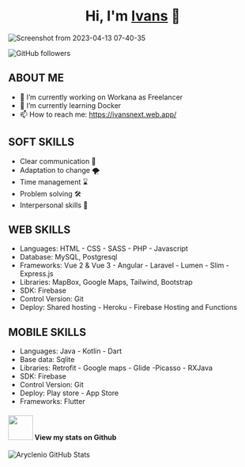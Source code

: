 <div align="center">
<h1 align="center">Hi, I'm <a href="https://ivansnext.web.app">Ivans</a> 👋</h1>
</div>

![Screenshot from 2023-04-13 07-40-35](https://user-images.githubusercontent.com/24858611/231801349-5b766a5b-c455-40c4-b640-a99a66386b35.png)

![GitHub followers](https://img.shields.io/github/followers/Ivans51?style=social)

## ABOUT ME

- 🔭 I’m currently working on Workana as Freelancer
- 🌱 I’m currently learning Docker
- 📫 How to reach me: https://ivansnext.web.app/

## SOFT SKILLS

* Clear communication 💬
* Adaptation to change 🌪️
* Time management ⌛
* Problem solving 🛠️
* Interpersonal skills 💛

## WEB SKILLS

* Languages: HTML - CSS - SASS - PHP - Javascript
* Database: MySQL, Postgresql
* Frameworks: Vue 2 & Vue 3 - Angular - Laravel - Lumen - Slim - Express.js
* Libraries: MapBox, Google Maps, Tailwind, Bootstrap
* SDK: Firebase
* Control Version: Git
* Deploy: Shared hosting - Heroku - Firebase Hosting and Functions

## MOBILE SKILLS

* Languages: Java - Kotlin - Dart
* Base data: Sqlite
* Libraries: Retrofit - Google maps - Glide -Picasso - RXJava
* SDK: Firebase
* Control Version: Git
* Deploy: Play store - App Store
* Frameworks: Flutter


#### <img src="https://media.giphy.com/media/VgCDAzcKvsR6OM0uWg/giphy.gif" width="50"> View my stats on Github 
   
![Aryclenio GitHub Stats](https://github-readme-stats.vercel.app/api?username=Ivans51&show_icons=true)


<!--
**Ivans51/Ivans51** is a ✨ _special_ ✨ repository because its `README.md` (this file) appears on your GitHub profile.

Here are some ideas to get you started:

- 🔭 I’m currently working on ...
- 🌱 I’m currently learning ...
- 👯 I’m looking to collaborate on ...
- 🤔 I’m looking for help with ...
- 💬 Ask me about ...
- 📫 How to reach me: ...
- 😄 Pronouns: ...
- ⚡ Fun fact: ...
-->
